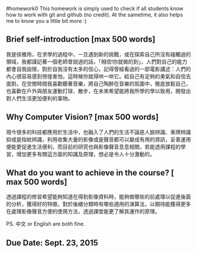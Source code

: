 #homework0
This homework is simply used to check if all students know how to work with git and github (no credit).
At the sametime, it also helps me to know you a little bit more :)

## Brief self-introduction [max 500 words]
我是徐雅玲，在求學的過程中，一旦遇到新的挑戰，或在探索自己所沒有碰觸過的領域，我都謹記著一個老師曾說過的話，「相信!你就做的到」，人們對自己的能力都會自我設限，對於自我沒有太多的信心，記得曾經看過的一部電影講述：人們的內心很容易感到徬徨害怕，這時候你就得哄一哄它。給自己有足夠的勇氣和自信去面對。在空閒時間我喜歡聽著音樂，將自己陶醉在音樂的氛圍中，徹底放鬆自己，也喜歡在戶外與朋友運動打球、散步，在未來希望能將我所學的學以致用，開發出對人們生活更加便利的事物。

## Why Computer Vision? [max 500 words]
現今很多的科技都應用於生活中，也融入了人們的生活不論是人臉辨識、車牌辨識抑或是指紋辨識，利用收集大量的影像或是聲音都可以變成有用的資訊，妥善運用便能更促進生活便利，而目前的研究也與影像聲音息息相關，若能透用課程的學習，增加更多有關這方面的知識及原理，想必是令人十分激動的。

## What do you want to achieve in the course? [ max 500 words]
透過課程的修習希望能夠知道在得到影像資料時，能夠做哪些的前處理以促進後面的分析，獲得好的特徵，對於後續分類時有哪些適用的演算法，以期待能獲得更多在處理影像聲音方便的使用方法，透過課堂能更了解其運作的原理。


PS. 中文 or English are both fine.

## Due Date: Sept. 23, 2015
